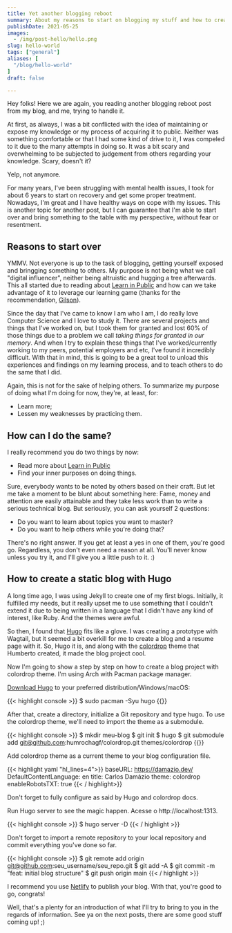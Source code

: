 ```yaml
---
title: Yet another blogging reboot 
summary: About my reasons to start on blogging my stuff and how to create one using Hugo.
publishDate: 2021-05-25
images:
  - /img/post-hello/hello.png
slug: hello-world
tags: ["general"]
aliases: [
  "/blog/hello-world"
]
draft: false

---
```


Hey folks! Here we are again, you reading another blogging reboot post from my blog, and me, trying to handle
it.

At first, as always, I was a bit conflicted with the idea of maintaining or expose my knowledge
or my process of acquiring it to public. Neither was something comfortable or that I 
had some kind of drive to it, I was compeled to it due to the many attempts in doing so. It was a bit scary
and overwhelming to be subjected to judgement from others regarding your knowledge. Scary, doesn't it?

Yelp, not anymore.

For many years, I've been struggling with mental health issues, I took for about 6
years to start on recovery and get some proper treatment. Nowadays, I'm great and I have
healthy ways on cope with my issues. This is another topic for another post, but I can guarantee that I'm able to
start over and bring something to the table with my perspective, without fear or resentment.

## Reasons to start over

YMMV. Not everyone is up to the task of blogging, getting yourself exposed and bringging something
to others. My purpose is not being what we call "digital influencer", neither being 
altruistic and hugging a tree afterwards. This all started due to reading about [Learn in Public]()
and how can we take advantage of it to leverage our learning game (thanks for the recommendation, [Gilson]()).

Since the day that I've came to know I am who I am, I do really love Computer Science and I love to study it.
There are several projects and things that I've worked on, but I took them for granted and lost 60% of those
things due to a problem we call *taking things for granted in our memory*. And when I try to explain these
things that I've worked/currently working to my peers, potential employers and etc, I've found it incredibly
difficult. With that in mind, this is going to be a great tool to unload this experiences and findings on my
learning process, and to teach others to do the same that I did.

Again, this is not for the sake of helping others. To summarize my purpose of doing what I'm
doing for now, they're, at least, for:

- Learn more;
- Lessen my weaknesses by practicing them.

## How can I do the same?

I really recommend you do two things by now:

- Read more about [Learn in Public]()
- Find your inner purposes on doing things.

Sure, everybody wants to be noted by others based on their craft. But let me take a moment to
be blunt about something here: Fame, money and attention are easily attainable and they take
less work than to write a serious technical blog. But seriously, you can ask yourself 2 questions:

- Do you want to learn about topics you want to master?
- Do you want to help others while you're doing that?

There's no right answer. If you get at least a yes in one of them, you're good go. Regardless,
you don't even need a reason at all. You'll never know unless you try it, and I'll give you a little push
to it. :)

## How to create a static blog with Hugo

A long time ago, I was using Jekyll to create one of my first blogs. Initially, it fulfilled my needs,
but it really upset me to use something that I couldn't extend it due to being written in a language
that I didn't have any kind of interest, like Ruby. And the themes were awful.

So then, I found that [Hugo]() fits like a glove. I was creating a prototype with Wagtail, but it seemed
a bit overkill for me to create a blog and a resume page with it. So, Hugo it is, and along with the
[colordrop]() theme that Humberto created, it made the blog project cool.

Now I'm going to show a step by step on how to create a blog project with colordrop theme. I'm using Arch with Pacman package manager.

[Download Hugo](https://gohugo.io/getting-started/installing) to your preferred distribution/Windows/macOS:

{{< highlight console >}}
$ sudo pacman -Syu hugo
{{</highlight>}}

After that, create a directory, initialize a Git repository and type hugo. To use the colordrop theme,
we'll need to import the theme as a submodule.

{{< highlight console >}}
$ mkdir meu-blog 
$ git init 
$ hugo
$ git submodule add git@github.com:humrochagf/colordrop.git themes/colordrop
{{</highlight>}}

Add colordrop theme as a current theme to your blog configuration file.

{{< highlight yaml "hl_lines=4">}}
baseURL: https://damazio.dev/
DefaultContentLanguage: en
title: Carlos Damázio
theme: colordrop
enableRobotsTXT: true
{{< / highlight>}}

Don't forget to fully configure as said by Hugo and colordrop docs.

Run Hugo server to see the magic happen. Acesse o http://localhost:1313.

{{< highlight console >}}
$ hugo server -D
{{< / highlight >}}

Don't forget to import a remote repository to your local repository and commit everything you've done so far.

{{< highlight console >}}
$ git remote add origin git@github.com:seu_username/seu_repo.git
$ git add -A
$ git commit -m "feat: initial blog structure"
$ git push origin main
{{< / highlight >}}

I recommend you use [Netlify](https://app.netlify.com/) to publish your blog. With that, you're good to
go, congrats!

Well, that's a plenty for an introduction of what I'll try to bring to you in the regards of
information. See ya on the next posts, there are some good stuff coming up! ;)

